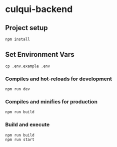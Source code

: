 # culqui-backend

## Project setup
```
npm install
```

## Set Environment Vars
```
cp .env.example .env
```


### Compiles and hot-reloads for development
```
npm run dev
```

### Compiles and minifies for production
```
npm run build
```

### Build and execute
```
npm run build
npm run start
```